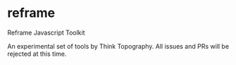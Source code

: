 # reframe
Reframe Javascript Toolkit

An experimental set of tools by Think Topography. All issues and PRs will be rejected at this time.
